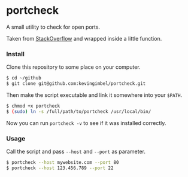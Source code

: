 # portcheck

A small utility to check for open ports.

Taken from [StackOverflow](http://stackoverflow.com/a/35337930/2777153) and wrapped inside a little function.

### Install
Clone this repository to some place on your computer.

```bash
$ cd ~/github
$ git clone git@github.com:kevingimbel/portcheck.git
```

Then make the script executable and link it somewhere into your `$PATH`.

```bash
$ chmod +x portcheck
$ (sudo) ln -s /full/path/to/portcheck /usr/local/bin/
```

Now you can run `portcheck -v` to see if it was installed correctly.

### Usage
Call the script and pass `--host` and `--port` as parameter.

```bash
$ portcheck --host mywebsite.com --port 80
$ portcheck --host 123.456.789 --port 22
```
